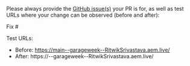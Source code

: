 Please always provide the [GitHub issue(s)](../issues) your PR is for, as well as test URLs where your change can be observed (before and after):

Fix #<gh-issue-id>

Test URLs:
- Before: https://main--garageweek--RitwikSrivastava.aem.live/
- After: https://<branch>--garageweek--RitwikSrivastava.aem.live/
